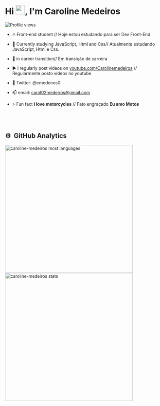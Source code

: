 <h1 align="left">Hi <img src="https://raw.githubusercontent.com/kaueMarques/kaueMarques/master/hi.gif" width="30px">, I'm Caroline Medeiros</h1>
<p align="left"> <img src="https://komarev.com/ghpvc/?username=caroline-medeiros&color=yellow" alt="Profile views" /> </p>

- 🔥 Front-end student // Hoje estou estudando para ser Dev Front-End 

- 🌱 Currently studying JavaScript, Html and Css// Atualmente estudando JavaScript, Html e Css.

- 🔭 in career transition// Em transição de carreira

- ▶️ I regularly post videos on [youtube.com/Carolinemedeiros](https://www.youtube.com/channel/UCOtZieROS6Qg3zo13mKkOjw) // Regularmente posto vídeos no youtube

- 💬 Twitter: @cmedeiros0

- 📫 email: carol02medeiros@gmail.com

- ⚡ Fun fact **I love motorcycles** // Fato engraçado **Eu amo Motos**

<br><br>

## ⚙️ &nbsp;GitHub Analytics

<p align="left">
<img width="420em" src="https://github-readme-stats.vercel.app/api/top-langs/?username=caroline-medeiros&layout=compact&theme=vision-friendly-dark" alt="caroline-medeiros most languages"/> <img width="420em" src="https://github-readme-stats.vercel.app/api?username=caroline-medeiros&show_icons=true&theme=vision-friendly-dark" alt="caroline-medeiros stats"/>
</p>

<br><br>
